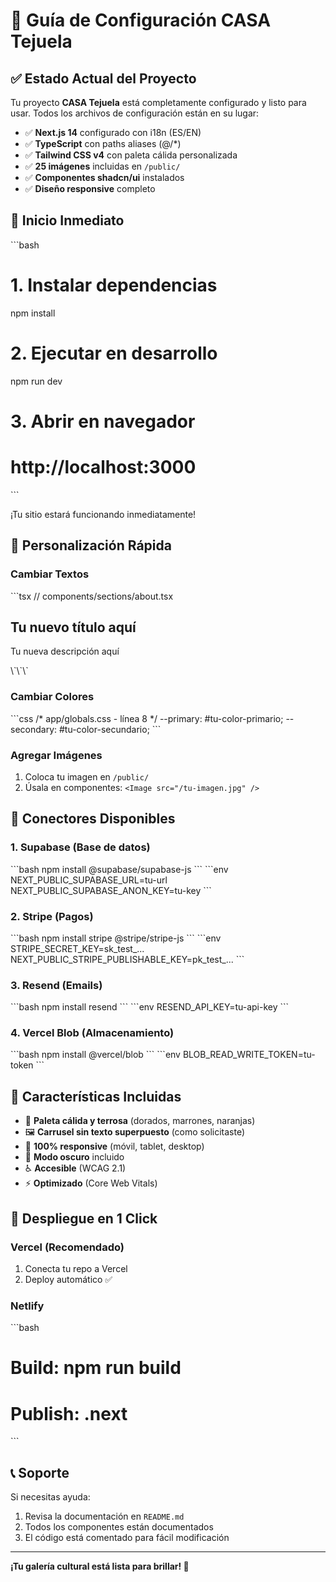 # 🚀 Guía de Configuración CASA Tejuela

## ✅ Estado Actual del Proyecto

Tu proyecto **CASA Tejuela** está completamente configurado y listo para usar. Todos los archivos de configuración están en su lugar:

- ✅ **Next.js 14** configurado con i18n (ES/EN)
- ✅ **TypeScript** con paths aliases (@/*)
- ✅ **Tailwind CSS v4** con paleta cálida personalizada
- ✅ **25 imágenes** incluidas en `/public/`
- ✅ **Componentes shadcn/ui** instalados
- ✅ **Diseño responsive** completo

## 🎯 Inicio Inmediato

\`\`\`bash
# 1. Instalar dependencias
npm install

# 2. Ejecutar en desarrollo
npm run dev

# 3. Abrir en navegador
# http://localhost:3000
\`\`\`

¡Tu sitio estará funcionando inmediatamente!

## 🎨 Personalización Rápida

### Cambiar Textos
\`\`\`tsx
// components/sections/about.tsx
<h2>Tu nuevo título aquí</h2>
<p>Tu nueva descripción aquí</p>
\`\`\`

### Cambiar Colores
\`\`\`css
/* app/globals.css - línea 8 */
--primary: #tu-color-primario;
--secondary: #tu-color-secundario;
\`\`\`

### Agregar Imágenes
1. Coloca tu imagen en `/public/`
2. Úsala en componentes: `<Image src="/tu-imagen.jpg" />`

## 🔌 Conectores Disponibles

### 1. Supabase (Base de datos)
\`\`\`bash
npm install @supabase/supabase-js
\`\`\`
\`\`\`env
NEXT_PUBLIC_SUPABASE_URL=tu-url
NEXT_PUBLIC_SUPABASE_ANON_KEY=tu-key
\`\`\`

### 2. Stripe (Pagos)
\`\`\`bash
npm install stripe @stripe/stripe-js
\`\`\`
\`\`\`env
STRIPE_SECRET_KEY=sk_test_...
NEXT_PUBLIC_STRIPE_PUBLISHABLE_KEY=pk_test_...
\`\`\`

### 3. Resend (Emails)
\`\`\`bash
npm install resend
\`\`\`
\`\`\`env
RESEND_API_KEY=tu-api-key
\`\`\`

### 4. Vercel Blob (Almacenamiento)
\`\`\`bash
npm install @vercel/blob
\`\`\`
\`\`\`env
BLOB_READ_WRITE_TOKEN=tu-token
\`\`\`

## 📱 Características Incluidas

- 🎨 **Paleta cálida y terrosa** (dorados, marrones, naranjas)
- 🖼️ **Carrusel sin texto superpuesto** (como solicitaste)
- 📱 **100% responsive** (móvil, tablet, desktop)
- 🌙 **Modo oscuro** incluido
- ♿ **Accesible** (WCAG 2.1)
- ⚡ **Optimizado** (Core Web Vitals)

## 🚀 Despliegue en 1 Click

### Vercel (Recomendado)
1. Conecta tu repo a Vercel
2. Deploy automático ✅

### Netlify
\`\`\`bash
# Build: npm run build
# Publish: .next
\`\`\`

## 📞 Soporte

Si necesitas ayuda:
1. Revisa la documentación en `README.md`
2. Todos los componentes están documentados
3. El código está comentado para fácil modificación

---

**¡Tu galería cultural está lista para brillar! 🎨**
